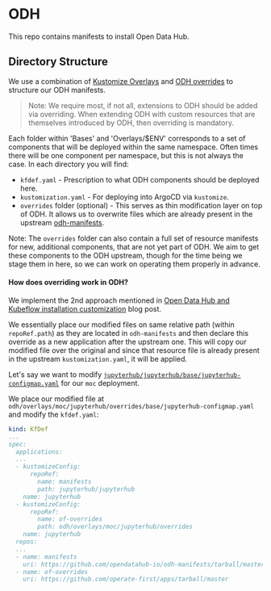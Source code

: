 # ODH

This repo contains manifests to install Open Data Hub.

## Directory Structure

We use a combination of [Kustomize Overlays](https://kubernetes.io/docs/tasks/manage-kubernetes-objects/kustomization/#bases-and-overlays)
and [ODH overrides](https://developers.redhat.com/blog/2020/07/23/open-data-hub-and-kubeflow-installation-customization/) to structure our ODH manifests.

> Note: We require most, if not all, extensions to ODH should be added via overriding.
> When extending ODH with custom resources that are themselves introduced by ODH, then overriding is mandatory.

Each folder within 'Bases' and 'Overlays/$ENV' corresponds to a set of components that will be deployed
within the same namespace. Often times there will be one component per namespace, but this is not always the case.
In each directory you will find:

- `kfdef.yaml` - Prescription to what ODH components should be deployed here.
- `kustomization.yaml` - For deploying into ArgoCD via `kustomize`.
- `overrides` folder (optional) - This serves as thin modification layer on top of ODH. It allows us to overwrite files which are already present in the upstream [odh-manifests](https://github.com/opendatahub-io/odh-manifests/).

Note: The `overrides` folder can also contain a full set of resource manifests for new, additional components, that are not yet part of ODH. We aim to get these components to the ODH upstream, though for the time being we stage them in here, so we can work on operating them properly in advance.

#### How does overriding work in ODH?

We implement the 2nd approach mentioned in [Open Data Hub and Kubeflow installation customization](https://developers.redhat.com/blog/2020/07/23/open-data-hub-and-kubeflow-installation-customization/) blog post.

We essentially place our modified files on same relative path (within `repoRef.path`) as they are located in `odh-manifests` and then declare this override as a new application after the upstream one. This will copy our modified file over the original and since that resource file is already present in the upstream `kustomization.yaml`, it will be applied.

Let's say we want to modify [`jupyterhub/jupyterhub/base/jupyterhub-configmap.yaml`](https://github.com/opendatahub-io/odh-manifests/blob/master/jupyterhub/jupyterhub/base/jupyterhub-configmap.yaml) for our `moc` deployment.

We place our modified file at `odh/overlays/moc/jupyterhub/overrides/base/jupyterhub-configmap.yaml` and modify the `kfdef.yaml`:

```yaml
kind: KfDef
...
spec:
  applications:
  ...
  - kustomizeConfig:
      repoRef:
        name: manifests
        path: jupyterhub/jupyterhub
    name: jupyterhub
  - kustomizeConfig:
      repoRef:
        name: of-overrides
        path: odh/overlays/moc/jupyterhub/overrides
    name: jupyterhub
  repos:
  ...
  - name: manifests
    uri: https://github.com/opendatahub-io/odh-manifests/tarball/master
  - name: of-overrides
    uri: https://github.com/operate-first/apps/tarball/master
```
